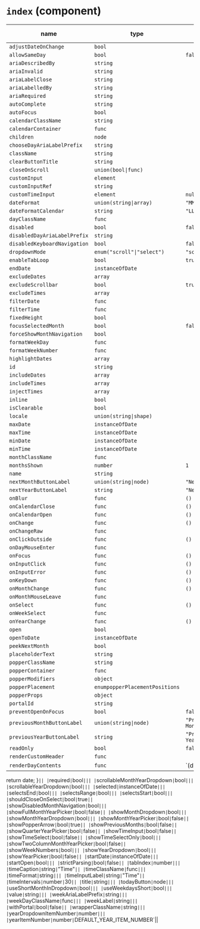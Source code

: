 `index` (component)
===================


| name  | type  | default value  | description  |
|---|---|---|---|
|`adjustDateOnChange`|`bool`|||
|`allowSameDay`|`bool`|`false`||
|`ariaDescribedBy`|`string`|||
|`ariaInvalid`|`string`|||
|`ariaLabelClose`|`string`|||
|`ariaLabelledBy`|`string`|||
|`ariaRequired`|`string`|||
|`autoComplete`|`string`|||
|`autoFocus`|`bool`|||
|`calendarClassName`|`string`|||
|`calendarContainer`|`func`|||
|`children`|`node`|||
|`chooseDayAriaLabelPrefix`|`string`|||
|`className`|`string`|||
|`clearButtonTitle`|`string`|||
|`closeOnScroll`|`union(bool\|func)`|||
|`customInput`|`element`|||
|`customInputRef`|`string`|||
|`customTimeInput`|`element`|`null`||
|`dateFormat`|`union(string\|array)`|`"MM/dd/yyyy"`||
|`dateFormatCalendar`|`string`|`"LLLL yyyy"`||
|`dayClassName`|`func`|||
|`disabled`|`bool`|`false`||
|`disabledDayAriaLabelPrefix`|`string`|||
|`disabledKeyboardNavigation`|`bool`|`false`||
|`dropdownMode`|`enum("scroll"\|"select")`|`"scroll"`||
|`enableTabLoop`|`bool`|`true`||
|`endDate`|`instanceOfDate`|||
|`excludeDates`|`array`|||
|`excludeScrollbar`|`bool`|`true`||
|`excludeTimes`|`array`|||
|`filterDate`|`func`|||
|`filterTime`|`func`|||
|`fixedHeight`|`bool`|||
|`focusSelectedMonth`|`bool`|`false`||
|`forceShowMonthNavigation`|`bool`|||
|`formatWeekDay`|`func`|||
|`formatWeekNumber`|`func`|||
|`highlightDates`|`array`|||
|`id`|`string`|||
|`includeDates`|`array`|||
|`includeTimes`|`array`|||
|`injectTimes`|`array`|||
|`inline`|`bool`|||
|`isClearable`|`bool`|||
|`locale`|`union(string\|shape)`|||
|`maxDate`|`instanceOfDate`|||
|`maxTime`|`instanceOfDate`|||
|`minDate`|`instanceOfDate`|||
|`minTime`|`instanceOfDate`|||
|`monthClassName`|`func`|||
|`monthsShown`|`number`|`1`||
|`name`|`string`|||
|`nextMonthButtonLabel`|`union(string\|node)`|`"Next Month"`||
|`nextYearButtonLabel`|`string`|`"Next Year"`||
|`onBlur`|`func`|`() {}`||
|`onCalendarClose`|`func`|`() {}`||
|`onCalendarOpen`|`func`|`() {}`||
|`onChange`|`func`|`() {}`||
|`onChangeRaw`|`func`|||
|`onClickOutside`|`func`|`() {}`||
|`onDayMouseEnter`|`func`|||
|`onFocus`|`func`|`() {}`||
|`onInputClick`|`func`|`() {}`||
|`onInputError`|`func`|`() {}`||
|`onKeyDown`|`func`|`() {}`||
|`onMonthChange`|`func`|`() {}`||
|`onMonthMouseLeave`|`func`|||
|`onSelect`|`func`|`() {}`||
|`onWeekSelect`|`func`|||
|`onYearChange`|`func`|`() {}`||
|`open`|`bool`|||
|`openToDate`|`instanceOfDate`|||
|`peekNextMonth`|`bool`|||
|`placeholderText`|`string`|||
|`popperClassName`|`string`|||
|`popperContainer`|`func`|||
|`popperModifiers`|`object`|||
|`popperPlacement`|`enumpopperPlacementPositions`|||
|`popperProps`|`object`|||
|`portalId`|`string`|||
|`preventOpenOnFocus`|`bool`|`false`||
|`previousMonthButtonLabel`|`union(string\|node)`|`"Previous Month"`||
|`previousYearButtonLabel`|`string`|`"Previous Year"`||
|`readOnly`|`bool`|`false`||
|`renderCustomHeader`|`func`|||
|`renderDayContents`|`func`|`(date) {
  return date;
}`||
|`required`|`bool`|||
|`scrollableMonthYearDropdown`|`bool`|||
|`scrollableYearDropdown`|`bool`|||
|`selected`|`instanceOfDate`|||
|`selectsEnd`|`bool`|||
|`selectsRange`|`bool`|||
|`selectsStart`|`bool`|||
|`shouldCloseOnSelect`|`bool`|`true`||
|`showDisabledMonthNavigation`|`bool`|||
|`showFullMonthYearPicker`|`bool`|`false`||
|`showMonthDropdown`|`bool`|||
|`showMonthYearDropdown`|`bool`|||
|`showMonthYearPicker`|`bool`|`false`||
|`showPopperArrow`|`bool`|`true`||
|`showPreviousMonths`|`bool`|`false`||
|`showQuarterYearPicker`|`bool`|`false`||
|`showTimeInput`|`bool`|`false`||
|`showTimeSelect`|`bool`|`false`||
|`showTimeSelectOnly`|`bool`|||
|`showTwoColumnMonthYearPicker`|`bool`|`false`||
|`showWeekNumbers`|`bool`|||
|`showYearDropdown`|`bool`|||
|`showYearPicker`|`bool`|`false`||
|`startDate`|`instanceOfDate`|||
|`startOpen`|`bool`|||
|`strictParsing`|`bool`|`false`||
|`tabIndex`|`number`|||
|`timeCaption`|`string`|`"Time"`||
|`timeClassName`|`func`|||
|`timeFormat`|`string`|||
|`timeInputLabel`|`string`|`"Time"`||
|`timeIntervals`|`number`|`30`||
|`title`|`string`|||
|`todayButton`|`node`|||
|`useShortMonthInDropdown`|`bool`|||
|`useWeekdaysShort`|`bool`|||
|`value`|`string`|||
|`weekAriaLabelPrefix`|`string`|||
|`weekDayClassName`|`func`|||
|`weekLabel`|`string`|||
|`withPortal`|`bool`|`false`||
|`wrapperClassName`|`string`|||
|`yearDropdownItemNumber`|`number`|||
|`yearItemNumber`|`number`|`DEFAULT_YEAR_ITEM_NUMBER`||